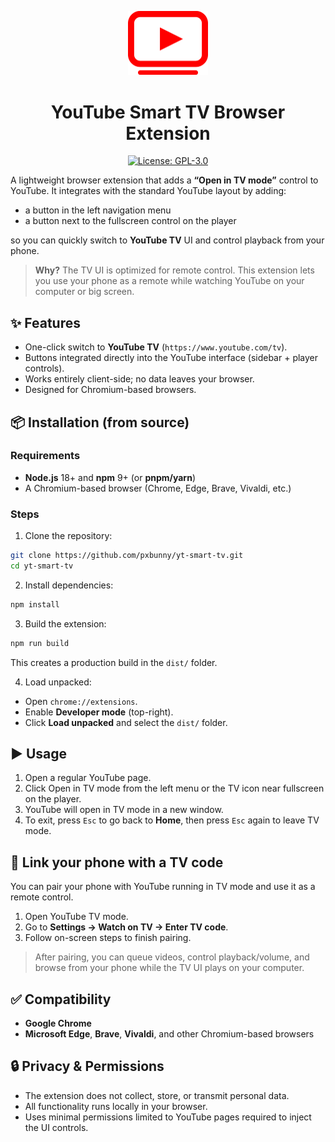 <p align="center">
  <img src="assets/logo.svg" alt="YouTube Smart TV – logo" width="128" />
</p>

<h1 align="center">YouTube Smart TV Browser Extension</h1>

<p align="center">
  <a href="LICENSE">
    <img src="https://img.shields.io/badge/License-GPLv3-blue.svg" alt="License: GPL-3.0">
  </a>
</p>


A lightweight browser extension that adds a **“Open in TV mode”** control to YouTube. It integrates with the standard YouTube layout by adding:

- a button in the left navigation menu
- a button next to the fullscreen control on the player

so you can quickly switch to **YouTube TV** UI and control playback from your phone.

> **Why?** The TV UI is optimized for remote control. This extension lets you use your phone as a remote while watching YouTube on your computer or big screen.


## ✨ Features

- One-click switch to **YouTube TV** (`https://www.youtube.com/tv`).
- Buttons integrated directly into the YouTube interface (sidebar + player controls).
- Works entirely client-side; no data leaves your browser.
- Designed for Chromium-based browsers.


## 📦 Installation (from source)

### Requirements
- **Node.js** 18+ and **npm** 9+ (or **pnpm/yarn**)
- A Chromium-based browser (Chrome, Edge, Brave, Vivaldi, etc.)

### Steps

1. Clone the repository:
```bash
git clone https://github.com/pxbunny/yt-smart-tv.git
cd yt-smart-tv
```

2. Install dependencies:
```bash
npm install
```

3. Build the extension:
```bash
npm run build
```
This creates a production build in the `dist/` folder.

4. Load unpacked:
- Open `chrome://extensions`.
- Enable **Developer mode** (top-right).
- Click **Load unpacked** and select the `dist/` folder.


## ▶️ Usage

1. Open a regular YouTube page.
2. Click Open in TV mode from the left menu or the TV icon near fullscreen on the player.
3. YouTube will open in TV mode in a new window.
4. To exit, press `Esc` to go back to **Home**, then press `Esc` again to leave TV mode.


## 📱 Link your phone with a TV code

You can pair your phone with YouTube running in TV mode and use it as a remote control.

1. Open YouTube TV mode.
2. Go to **Settings → Watch on TV → Enter TV code**.
3. Follow on-screen steps to finish pairing.

> After pairing, you can queue videos, control playback/volume, and browse from your phone while the TV UI plays on your computer.


## ✅ Compatibility

- **Google Chrome**
- **Microsoft Edge**, **Brave**, **Vivaldi**, and other Chromium-based browsers


## 🔒 Privacy & Permissions

- The extension does not collect, store, or transmit personal data.
- All functionality runs locally in your browser.
- Uses minimal permissions limited to YouTube pages required to inject the UI controls.
